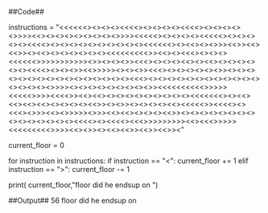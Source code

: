 ##Code##

instructions = "<<<<<<><><><><<<<><><><><><<<<><><><><><>>>><<><><><><><><><><>>>><<<<<><><><><><<<<<><><><><><><<<<><><><><><><><><><><><<<<<<><><<><><>>><<>><<><<>><><<><><><><><><><<<<<<<<<>><<><><<<><><><><<<<<<>>>>>>>>>>><>><><><>><<<><><><><<><><<><><><><><><><<<<><><><>><<>>>>><><><>><<<><><><><><><>><><><><><><><><><><><><><><><><><<<><><><><><><><><><><><><><><><><><>>>><><><><><><><><><>><<<<<<<<<<>>>>><<<<<>>>><<<<>><<><<><><><><><><><><><><<<<<<<><><<><<><<><<><><><><><<>><><>><><><><><<><<<<<>><<<<><><<<><>>><<><>>>>><>>><<><<><><><><<>><><><><><><><><><><><><><><><><<<<><><<<<><<<>>>>>>>>><<><<<>>>>><<<<<<<<<>>>><<><>><><<><<>><<>><<>><"

current_floor = 0

for instruction in instructions:
    if instruction == "<":
        current_floor += 1
    elif instruction == ">":
        current_floor -= 1

print( current_floor,"floor did he endsup on ")

##Output##
56 floor did he endsup on

